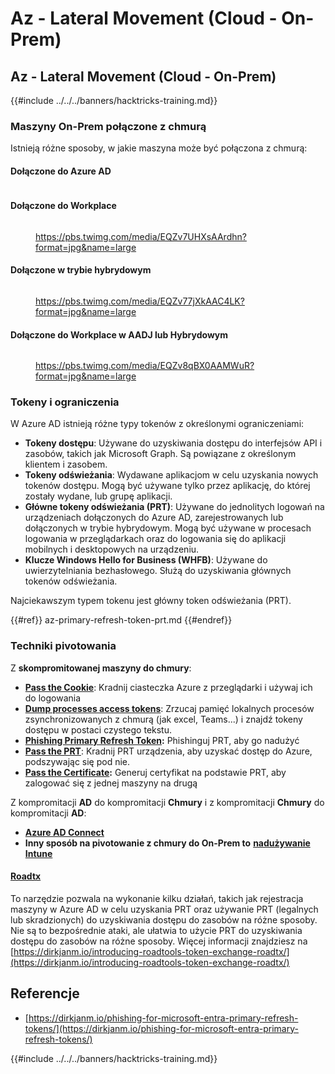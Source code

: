 # Az - Lateral Movement (Cloud - On-Prem)

## Az - Lateral Movement (Cloud - On-Prem)

{{#include ../../../banners/hacktricks-training.md}}

### Maszyny On-Prem połączone z chmurą

Istnieją różne sposoby, w jakie maszyna może być połączona z chmurą:

#### Dołączone do Azure AD

<figure><img src="../../../images/image (259).png" alt=""><figcaption></figcaption></figure>

#### Dołączone do Workplace

<figure><img src="../../../images/image (222).png" alt=""><figcaption><p><a href="https://pbs.twimg.com/media/EQZv7UHXsAArdhn?format=jpg&#x26;name=large">https://pbs.twimg.com/media/EQZv7UHXsAArdhn?format=jpg&#x26;name=large</a></p></figcaption></figure>

#### Dołączone w trybie hybrydowym

<figure><img src="../../../images/image (178).png" alt=""><figcaption><p><a href="https://pbs.twimg.com/media/EQZv77jXkAAC4LK?format=jpg&#x26;name=large">https://pbs.twimg.com/media/EQZv77jXkAAC4LK?format=jpg&#x26;name=large</a></p></figcaption></figure>

#### Dołączone do Workplace w AADJ lub Hybrydowym

<figure><img src="../../../images/image (252).png" alt=""><figcaption><p><a href="https://pbs.twimg.com/media/EQZv8qBX0AAMWuR?format=jpg&#x26;name=large">https://pbs.twimg.com/media/EQZv8qBX0AAMWuR?format=jpg&#x26;name=large</a></p></figcaption></figure>

### Tokeny i ograniczenia <a href="#tokens-and-limitations" id="tokens-and-limitations"></a>

W Azure AD istnieją różne typy tokenów z określonymi ograniczeniami:

- **Tokeny dostępu**: Używane do uzyskiwania dostępu do interfejsów API i zasobów, takich jak Microsoft Graph. Są powiązane z określonym klientem i zasobem.
- **Tokeny odświeżania**: Wydawane aplikacjom w celu uzyskania nowych tokenów dostępu. Mogą być używane tylko przez aplikację, do której zostały wydane, lub grupę aplikacji.
- **Główne tokeny odświeżania (PRT)**: Używane do jednolitych logowań na urządzeniach dołączonych do Azure AD, zarejestrowanych lub dołączonych w trybie hybrydowym. Mogą być używane w procesach logowania w przeglądarkach oraz do logowania się do aplikacji mobilnych i desktopowych na urządzeniu.
- **Klucze Windows Hello for Business (WHFB)**: Używane do uwierzytelniania bezhasłowego. Służą do uzyskiwania głównych tokenów odświeżania.

Najciekawszym typem tokenu jest główny token odświeżania (PRT).

{{#ref}}
az-primary-refresh-token-prt.md
{{#endref}}

### Techniki pivotowania

Z **skompromitowanej maszyny do chmury**:

- [**Pass the Cookie**](az-pass-the-cookie.md): Kradnij ciasteczka Azure z przeglądarki i używaj ich do logowania
- [**Dump processes access tokens**](az-processes-memory-access-token.md): Zrzucaj pamięć lokalnych procesów zsynchronizowanych z chmurą (jak excel, Teams...) i znajdź tokeny dostępu w postaci czystego tekstu.
- [**Phishing Primary Refresh Token**](az-phishing-primary-refresh-token-microsoft-entra.md)**:** Phishinguj PRT, aby go nadużyć
- [**Pass the PRT**](pass-the-prt.md): Kradnij PRT urządzenia, aby uzyskać dostęp do Azure, podszywając się pod nie.
- [**Pass the Certificate**](az-pass-the-certificate.md)**:** Generuj certyfikat na podstawie PRT, aby zalogować się z jednej maszyny na drugą

Z kompromitacji **AD** do kompromitacji **Chmury** i z kompromitacji **Chmury** do kompromitacji **AD**:

- [**Azure AD Connect**](azure-ad-connect-hybrid-identity/)
- **Inny sposób na pivotowanie z chmury do On-Prem to** [**nadużywanie Intune**](../az-services/intune.md)

#### [Roadtx](https://github.com/dirkjanm/ROADtools)

To narzędzie pozwala na wykonanie kilku działań, takich jak rejestracja maszyny w Azure AD w celu uzyskania PRT oraz używanie PRT (legalnych lub skradzionych) do uzyskiwania dostępu do zasobów na różne sposoby. Nie są to bezpośrednie ataki, ale ułatwia to użycie PRT do uzyskiwania dostępu do zasobów na różne sposoby. Więcej informacji znajdziesz na [https://dirkjanm.io/introducing-roadtools-token-exchange-roadtx/](https://dirkjanm.io/introducing-roadtools-token-exchange-roadtx/)

## Referencje

- [https://dirkjanm.io/phishing-for-microsoft-entra-primary-refresh-tokens/](https://dirkjanm.io/phishing-for-microsoft-entra-primary-refresh-tokens/)

{{#include ../../../banners/hacktricks-training.md}}
